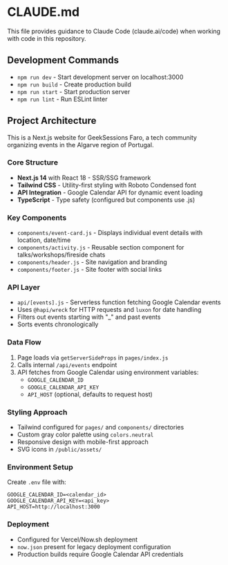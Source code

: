 # CLAUDE.md

This file provides guidance to Claude Code (claude.ai/code) when working with code in this repository.

## Development Commands

- `npm run dev` - Start development server on localhost:3000
- `npm run build` - Create production build 
- `npm run start` - Start production server
- `npm run lint` - Run ESLint linter

## Project Architecture

This is a Next.js website for GeekSessions Faro, a tech community organizing events in the Algarve region of Portugal.

### Core Structure
- **Next.js 14** with React 18 - SSR/SSG framework
- **Tailwind CSS** - Utility-first styling with Roboto Condensed font
- **API Integration** - Google Calendar API for dynamic event loading
- **TypeScript** - Type safety (configured but components use .js)

### Key Components
- `components/event-card.js` - Displays individual event details with location, date/time
- `components/activity.js` - Reusable section component for talks/workshops/fireside chats
- `components/header.js` - Site navigation and branding
- `components/footer.js` - Site footer with social links

### API Layer
- `api/[events].js` - Serverless function fetching Google Calendar events
- Uses `@hapi/wreck` for HTTP requests and `luxon` for date handling
- Filters out events starting with "_" and past events
- Sorts events chronologically

### Data Flow
1. Page loads via `getServerSideProps` in `pages/index.js`
2. Calls internal `/api/events` endpoint
3. API fetches from Google Calendar using environment variables:
   - `GOOGLE_CALENDAR_ID`
   - `GOOGLE_CALENDAR_API_KEY`
   - `API_HOST` (optional, defaults to request host)

### Styling Approach
- Tailwind configured for `pages/` and `components/` directories
- Custom gray color palette using `colors.neutral`
- Responsive design with mobile-first approach
- SVG icons in `/public/assets/`

### Environment Setup
Create `.env` file with:
```
GOOGLE_CALENDAR_ID=<calendar_id>
GOOGLE_CALENDAR_API_KEY=<api_key>
API_HOST=http://localhost:3000
```

### Deployment
- Configured for Vercel/Now.sh deployment
- `now.json` present for legacy deployment configuration
- Production builds require Google Calendar API credentials